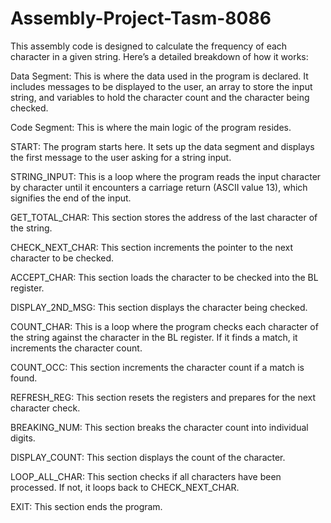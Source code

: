 # Assembly-Project-Tasm-8086

This assembly code is designed to calculate the frequency of each character in a given string. Here’s a detailed breakdown of how it works:

Data Segment: This is where the data used in the program is declared. It includes messages to be displayed to the user, an array to store the input string, and variables to hold the character count and the character being checked.

Code Segment: This is where the main logic of the program resides.

START: The program starts here. It sets up the data segment and displays the first message to the user asking for a string input.

STRING_INPUT: This is a loop where the program reads the input character by character until it encounters a carriage return (ASCII value 13), which signifies the end of the input.

GET_TOTAL_CHAR: This section stores the address of the last character of the string.

CHECK_NEXT_CHAR: This section increments the pointer to the next character to be checked.

ACCEPT_CHAR: This section loads the character to be checked into the BL register.

DISPLAY_2ND_MSG: This section displays the character being checked.

COUNT_CHAR: This is a loop where the program checks each character of the string against the character in the BL register. If it finds a match, it increments the character count.

COUNT_OCC: This section increments the character count if a match is found.

REFRESH_REG: This section resets the registers and prepares for the next character check.

BREAKING_NUM: This section breaks the character count into individual digits.

DISPLAY_COUNT: This section displays the count of the character.

LOOP_ALL_CHAR: This section checks if all characters have been processed. If not, it loops back to CHECK_NEXT_CHAR.

EXIT: This section ends the program.
